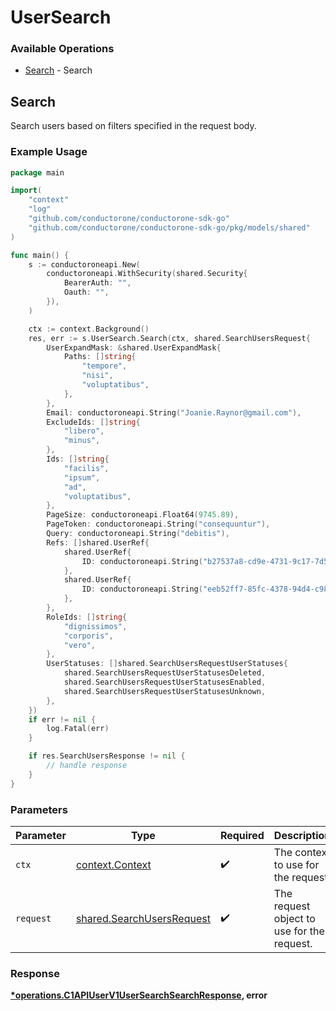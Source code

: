 # UserSearch

### Available Operations

* [Search](#search) - Search

## Search

Search users based on filters specified in the request body.

### Example Usage

```go
package main

import(
	"context"
	"log"
	"github.com/conductorone/conductorone-sdk-go"
	"github.com/conductorone/conductorone-sdk-go/pkg/models/shared"
)

func main() {
    s := conductoroneapi.New(
        conductoroneapi.WithSecurity(shared.Security{
            BearerAuth: "",
            Oauth: "",
        }),
    )

    ctx := context.Background()
    res, err := s.UserSearch.Search(ctx, shared.SearchUsersRequest{
        UserExpandMask: &shared.UserExpandMask{
            Paths: []string{
                "tempore",
                "nisi",
                "voluptatibus",
            },
        },
        Email: conductoroneapi.String("Joanie.Raynor@gmail.com"),
        ExcludeIds: []string{
            "libero",
            "minus",
        },
        Ids: []string{
            "facilis",
            "ipsum",
            "ad",
            "voluptatibus",
        },
        PageSize: conductoroneapi.Float64(9745.89),
        PageToken: conductoroneapi.String("consequuntur"),
        Query: conductoroneapi.String("debitis"),
        Refs: []shared.UserRef{
            shared.UserRef{
                ID: conductoroneapi.String("b27537a8-cd9e-4731-9c17-7d525f77b114"),
            },
            shared.UserRef{
                ID: conductoroneapi.String("eeb52ff7-85fc-4378-94d4-c98e0c2bb89e"),
            },
        },
        RoleIds: []string{
            "dignissimos",
            "corporis",
            "vero",
        },
        UserStatuses: []shared.SearchUsersRequestUserStatuses{
            shared.SearchUsersRequestUserStatusesDeleted,
            shared.SearchUsersRequestUserStatusesEnabled,
            shared.SearchUsersRequestUserStatusesUnknown,
        },
    })
    if err != nil {
        log.Fatal(err)
    }

    if res.SearchUsersResponse != nil {
        // handle response
    }
}
```

### Parameters

| Parameter                                                              | Type                                                                   | Required                                                               | Description                                                            |
| ---------------------------------------------------------------------- | ---------------------------------------------------------------------- | ---------------------------------------------------------------------- | ---------------------------------------------------------------------- |
| `ctx`                                                                  | [context.Context](https://pkg.go.dev/context#Context)                  | :heavy_check_mark:                                                     | The context to use for the request.                                    |
| `request`                                                              | [shared.SearchUsersRequest](../../models/shared/searchusersrequest.md) | :heavy_check_mark:                                                     | The request object to use for the request.                             |


### Response

**[*operations.C1APIUserV1UserSearchSearchResponse](../../models/operations/c1apiuserv1usersearchsearchresponse.md), error**

